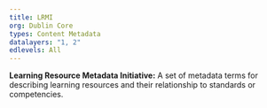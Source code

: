 ```yaml
---
title: LRMI
org: Dublin Core
types: Content Metadata
datalayers: "1, 2"
edlevels: All
---
```

**Learning Resource Metadata Initiative:** A set of metadata terms for describing learning resources and their relationship to standards or competencies. 